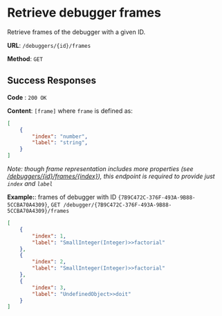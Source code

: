 # Retrieve debugger frames
Retrieve frames of the debugger with a given ID.

**URL**: `/debuggers/{id}/frames`

**Method**: `GET`

## Success Responses

**Code** : `200 OK`

**Content**: `[frame]` where `frame` is defined as:
```json
[
    {
        "index": "number",
        "label": "string",
    }
]
```
_Note: though frame representation includes more properties (see [/debuggers/{id}/frames/{index}](index/get.md)), this endpoint is required to provide just `index` and `label`_ 


**Example:**: frames of debugger with ID `{7B9C472C-376F-493A-9B88-5CCBA70A4309}`, `GET /debugger/{7B9C472C-376F-493A-9B88-5CCBA70A4309}/frames`
```json
[
	{
		"index": 1,
		"label": "SmallInteger(Integer)>>factorial"
	},
	{
		"index": 2,
		"label": "SmallInteger(Integer)>>factorial"
	},
	{
		"index": 3,
		"label": "UndefinedObject>>doit"
	}
]
```